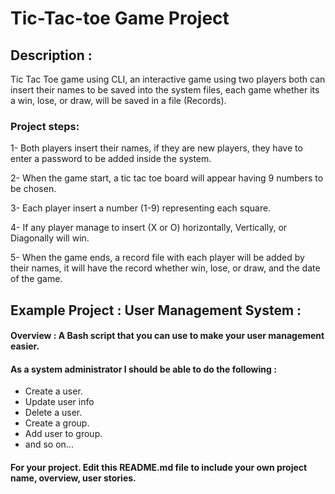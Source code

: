 # Tic-Tac-toe Game Project


## Description :
Tic Tac Toe game using CLI, an interactive game using two players both can insert their names to be saved into the system files, each game whether its a win, lose, or draw,
will be saved in a file (Records).

### Project steps:
1- Both players insert their names, if they are new players, they have to enter a password to be added inside the system.

2- When the game start, a tic tac toe board will appear having 9 numbers to be chosen.

3- Each player insert a number (1-9) representing each square.

4- If any player manage to insert (X or O) horizontally, Vertically, or Diagonally will win.

5- When the game ends, a record file with each player will be added by their names, it will have the record whether win, lose, or draw, and the date of the game. 


## Example Project :  User Management System :

#### Overview : A Bash script that you can use to make your user management easier. 

#### As a system administrator I should be able to do the following :
- Create a user.
- Update user info
- Delete a user.
- Create a group.
- Add user to group.
- and so on...


#### For your project. Edit this README.md file to include your own project name, overview, user stories.
